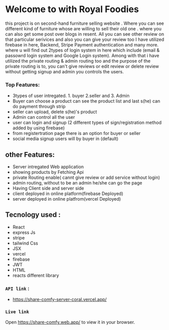 # Welcome to with Royal Foodies
this project is on second-hand furniture selling website . Where you can see different kind of furniture whose are willing to sell their old one . 
where you can also get some post over blogs in resent. All you can see other review on that particular serivices and also you can give your review too
I have utilized firebase in here, Backend, Stripe Payment authentication and many more. where u will find out 2types of login system in here
which include (email & passowrd login system and Google Login system).
Among with that i have utilized the private routing & admin routing too and the purpose of the private routing is to, 
you can't give reviews or edit review or delete review without getting signup  and admin you controls the users. 

### Top Features:
- 3types of user intregated. 1. buyer 2.seller and 3. Admin
- Buyer can choose a product can see the product list and last s(he) can do payment through strip
- seller can upload, delete s(he)'s product
- Admin can control all the user 
- user can login and signup (2 different types of sign/registration method added by using firebase)
- from registertration page there is an option for buyer or seller
- social media signup users will by buyer in (default)

## other Features:
- Server intregated Web application 
- showing products by Fetching Api
- private Routing enable( cannt give review or add service without login) 
- admin routing, without to be an admin he/she can go the page
- Having Client side and server side
- client deployed in online platform(firebase Deployed) 
- server deployed in online platfrom(vercel Deployed)

## Tecnology used :
- React
- express Js
- stripe
- tailwind Css
- JSX
- vercel
- firebase
- JWT
- HTML
- reacts different library 

### `API link` :
- https://share-comfy-server-coral.vercel.app/

### `Live link`
Open https://share-comfy.web.app/ to view it in your browser.